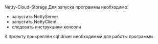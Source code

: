 Netty-Cloud-Storage
Для запуска программы необходимо:
- запустить NettyServer
- запустить NettyClient
- следовать инструкциям консоли

К проекту прикреплён sql driver необходимый для работы программы
